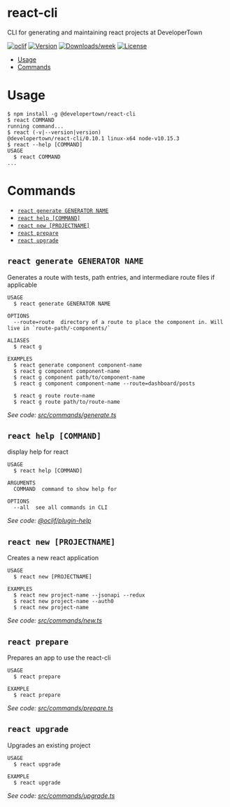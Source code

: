 react-cli
=========

CLI for generating and maintaining react projects at DeveloperTown

[![oclif](https://img.shields.io/badge/cli-oclif-brightgreen.svg)](https://oclif.io)
[![Version](https://img.shields.io/npm/v/react-cli.svg)](https://npmjs.org/package/react-cli)
[![Downloads/week](https://img.shields.io/npm/dw/react-cli.svg)](https://npmjs.org/package/react-cli)
[![License](https://img.shields.io/npm/l/react-cli.svg)](https://github.com/developertown/react-cli/blob/master/package.json)

<!-- toc -->
* [Usage](#usage)
* [Commands](#commands)
<!-- tocstop -->
# Usage
<!-- usage -->
```sh-session
$ npm install -g @developertown/react-cli
$ react COMMAND
running command...
$ react (-v|--version|version)
@developertown/react-cli/0.10.1 linux-x64 node-v10.15.3
$ react --help [COMMAND]
USAGE
  $ react COMMAND
...
```
<!-- usagestop -->
# Commands
<!-- commands -->
* [`react generate GENERATOR NAME`](#react-generate-generator-name)
* [`react help [COMMAND]`](#react-help-command)
* [`react new [PROJECTNAME]`](#react-new-projectname)
* [`react prepare`](#react-prepare)
* [`react upgrade`](#react-upgrade)

## `react generate GENERATOR NAME`

Generates a route with tests, path entries, and intermediare route files if applicable

```
USAGE
  $ react generate GENERATOR NAME

OPTIONS
  --route=route  directory of a route to place the component in. Will live in `route-path/-components/`

ALIASES
  $ react g

EXAMPLES
  $ react generate component component-name
  $ react g component component-name
  $ react g component path/to/component-name
  $ react g component component-name --route=dashboard/posts

  $ react g route route-name
  $ react g route path/to/route-name
```

_See code: [src/commands/generate.ts](https://github.com/developertown/react-cli/blob/v0.10.1/src/commands/generate.ts)_

## `react help [COMMAND]`

display help for react

```
USAGE
  $ react help [COMMAND]

ARGUMENTS
  COMMAND  command to show help for

OPTIONS
  --all  see all commands in CLI
```

_See code: [@oclif/plugin-help](https://github.com/oclif/plugin-help/blob/v2.1.6/src/commands/help.ts)_

## `react new [PROJECTNAME]`

Creates a new react application

```
USAGE
  $ react new [PROJECTNAME]

EXAMPLES
  $ react new project-name --jsonapi --redux
  $ react new project-name --auth0
  $ react new project-name
```

_See code: [src/commands/new.ts](https://github.com/developertown/react-cli/blob/v0.10.1/src/commands/new.ts)_

## `react prepare`

Prepares an app to use the react-cli

```
USAGE
  $ react prepare

EXAMPLE
  $ react prepare
```

_See code: [src/commands/prepare.ts](https://github.com/developertown/react-cli/blob/v0.10.1/src/commands/prepare.ts)_

## `react upgrade`

Upgrades an existing project

```
USAGE
  $ react upgrade

EXAMPLE
  $ react upgrade
```

_See code: [src/commands/upgrade.ts](https://github.com/developertown/react-cli/blob/v0.10.1/src/commands/upgrade.ts)_
<!-- commandsstop -->
